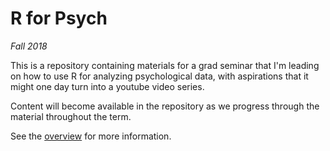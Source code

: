 # R for Psych

*Fall 2018*

This is a repository containing materials for a grad seminar that I'm leading on how to use R for analyzing psychological data, with aspirations that it might one day turn into a youtube video series.

Content will become available in the repository as we progress through the material throughout the term.

See the [overview](Quantitative%20Things%20Overview.pdf) for more information.